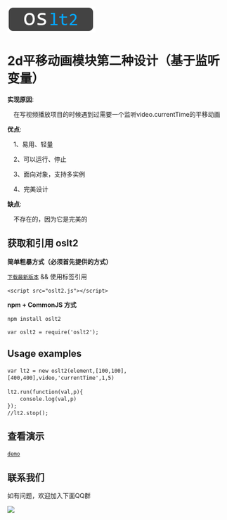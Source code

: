 ![](logo.png)

#  2d平移动画模块第二种设计（基于监听变量）

**实现原因**:

  &emsp;在写视频播放项目的时候遇到过需要一个监听video.currentTime的平移动画

**优点**:

  &emsp;1、易用、轻量

  &emsp;2、可以运行、停止

  &emsp;3、面向对象，支持多实例

  &emsp;4、完美设计

**缺点**:

  &emsp;不存在的，因为它是完美的

## 获取和引用 oslt2

**简单粗暴方式（必须首先提供的方式）**

  [`下载最新版本`](https://github.com/oscxc/oslt2/releases) && 使用标签引用

```
<script src="oslt2.js"></script>
```

**npm + CommonJS 方式**

```
npm install oslt2
```

```
var oslt2 = require('oslt2');
```

## Usage examples

```
var lt2 = new oslt2(element,[100,100],[400,400],video,'currentTime',1,5)

lt2.run(function(val,p){
    console.log(val,p)
});
//lt2.stop();
```

## 查看演示
[`demo`](https://oscxc.github.io/oslt2/)


## 联系我们

如有问题，欢迎加入下面QQ群

![](https://oscxc.github.io/Images/doc/contact.jpg)
